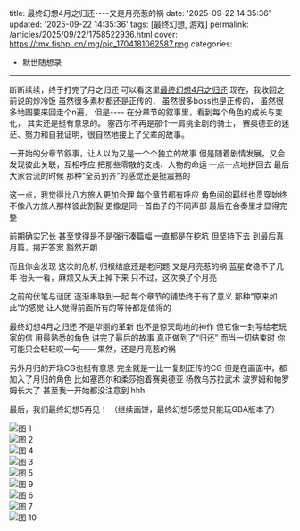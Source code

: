 title: 最终幻想4月之归还----又是月亮惹的祸
date: '2025-09-22 14:35:36'
updated: '2025-09-22 14:35:36'
tags: [最终幻想, 游戏]
permalink: /articles/2025/09/22/1758522936.html
cover: https://tmx.fishpi.cn/img/pic_1704181062587.png
categories: 
- 默世随想录
---
断断续续，终于打完了月之归还
可以看这里[最终幻想4月之归还](https://sszsj.com/articles/2024/01/02/1704177884.html)
现在，我收回之前说的炒冷饭
虽然很多素材都还是正传的，
虽然很多boss也是正传的，
虽然很多地图要来回走个n遍，
但是----
在分章节的叙事里，看到每个角色的成长与变化，
其实还是挺有意思的。
塞西尔不再是那个一肩挑全剧的骑士，
赛奥德亚的迷茫、努力和自我证明，很自然地接上了父辈的故事。

一开始的分章节叙事，让人以为又是一个个独立的故事
但是随着剧情发展，又会发现彼此关联，互相呼应
把那些零散的支线、人物的命运
一点一点地拼回去
最后大家合流的时候
那种“全员到齐”的感觉还是挺震撼的

这一点，我觉得比八方旅人更加合理
每个章节都有呼应
角色间的羁绊也贯穿始终
不像八方旅人那样彼此割裂
更像是同一首曲子的不同声部
最后在合奏里才显得完整

前期确实冗长
甚至觉得是不是强行凑篇幅
一直都是在挖坑
但坚持下去
到最后真月篇，揭开答案
豁然开朗

而且你会发现
这次的危机
归根结底还是老问题
又是月亮惹的祸
蓝星安稳不了几年
抬头一看，麻烦又从天上掉下来
只不过，这次换了个月亮

之前的伏笔与谜团
逐渐串联到一起
每个章节的铺垫终于有了意义
那种“原来如此”的感觉
让人觉得前面所有的等待都是值得的

最终幻想4月之归还
不是华丽的革新
也不是惊天动地的神作
但它像一封写给老玩家的信
用最熟悉的角色
讲完了最后的故事
真正做到了“归还”
而当一切结束时
你可能只会轻轻叹一句——
果然，还是月亮惹的祸

另外月归的开场CG也挺有意思
完全就是一比一复刻正传的CG
但是在画面中，都加入了月归的角色
比如塞西尔和柔莎抱着赛奥德亚
杨教乌苏拉武术
波罗姆和帕罗姆长大了
甚至我一开始都没注意到
hhh

最后，我们最终幻想5再见！
（继续画饼，最终幻想5感觉只能玩GBA版本了）

![图 1](https://tmx.fishpi.cn/img/pic_1704181076926.png)  
![图 2](https://tmx.fishpi.cn/img/pic_1704181084329.png)  
![图 4](https://tmx.fishpi.cn/img/pic_1704181115396.png)  
![图 3](https://tmx.fishpi.cn/img/pic_1704181096146.png)  
![图 5](https://tmx.fishpi.cn/img/pic_1704181128351.png)  
![图 9](https://tmx.fishpi.cn/img/pic_1704181201762.png)  
![图 6](https://tmx.fishpi.cn/img/pic_1704181134927.png)  
![图 7](https://tmx.fishpi.cn/img/pic_1704181145361.png)  
![图 10](https://tmx.fishpi.cn/img/pic_1704181225612.png)  

